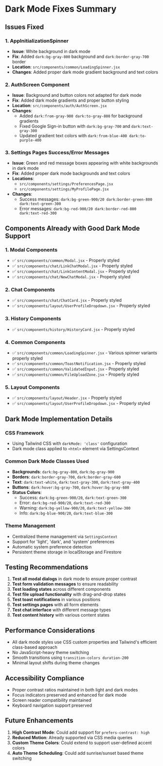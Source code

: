 # Dark Mode Fixes Summary

## Issues Fixed

### 1. AppInitializationSpinner
- **Issue**: White background in dark mode
- **Fix**: Added `dark:bg-gray-800` background and `dark:border-gray-700` border
- **Location**: `src/components/common/LoadingSpinner.jsx`
- **Changes**: Added proper dark mode gradient background and text colors

### 2. AuthScreen Component
- **Issue**: Background and button colors not adapted for dark mode
- **Fix**: Added dark mode gradients and proper button styling
- **Location**: `src/components/auth/AuthScreen.jsx`
- **Changes**: 
  - Added `dark:from-gray-900 dark:to-gray-800` for background gradients
  - Fixed Google Sign-in button with `dark:bg-gray-700` and `dark:text-gray-300`
  - Updated gradient text colors with `dark:from-blue-400 dark:to-purple-400`

### 3. Settings Pages Success/Error Messages
- **Issue**: Green and red message boxes appearing with white backgrounds in dark mode
- **Fix**: Added proper dark mode backgrounds and text colors
- **Locations**: 
  - `src/components/settings/PreferencesPage.jsx`
  - `src/components/settings/MyProfilePage.jsx`
- **Changes**:
  - Success messages: `dark:bg-green-900/20 dark:border-green-800 dark:text-green-300`
  - Error messages: `dark:bg-red-900/20 dark:border-red-800 dark:text-red-300`

## Components Already with Good Dark Mode Support

### 1. Modal Components
- ✅ `src/components/common/Modal.jsx` - Properly styled
- ✅ `src/components/chat/LinkChatModal.jsx` - Properly styled  
- ✅ `src/components/chat/LinkContentModal.jsx` - Properly styled
- ✅ `src/components/chat/NewChatModal.jsx` - Properly styled

### 2. Chat Components
- ✅ `src/components/chat/ChatCard.jsx` - Properly styled
- ✅ `src/components/layout/UserProfileDropdown.jsx` - Properly styled

### 3. History Components
- ✅ `src/components/history/HistoryCard.jsx` - Properly styled

### 4. Common Components
- ✅ `src/components/common/LoadingSpinner.jsx` - Various spinner variants properly styled
- ✅ `src/components/common/ToastNotification.jsx` - Properly styled
- ✅ `src/components/common/ValidatedInput.jsx` - Properly styled
- ✅ `src/components/common/FileUploadZone.jsx` - Properly styled

### 5. Layout Components
- ✅ `src/components/layout/Header.jsx` - Properly styled
- ✅ `src/components/layout/UserProfileDropdown.jsx` - Properly styled

## Dark Mode Implementation Details

### CSS Framework
- Using Tailwind CSS with `darkMode: 'class'` configuration
- Dark mode class applied to `<html>` element via SettingsContext

### Common Dark Mode Classes Used
- **Backgrounds**: `dark:bg-gray-800`, `dark:bg-gray-900`
- **Borders**: `dark:border-gray-700`, `dark:border-gray-600`
- **Text**: `dark:text-white`, `dark:text-gray-300`, `dark:text-gray-400`
- **Buttons**: `dark:hover:bg-gray-700`, `dark:hover:bg-gray-600`
- **Status Colors**: 
  - Success: `dark:bg-green-900/20`, `dark:text-green-300`
  - Error: `dark:bg-red-900/20`, `dark:text-red-300`
  - Warning: `dark:bg-yellow-900/20`, `dark:text-yellow-300`
  - Info: `dark:bg-blue-900/20`, `dark:text-blue-300`

### Theme Management
- Centralized theme management via `SettingsContext`
- Support for 'light', 'dark', and 'system' preferences
- Automatic system preference detection
- Persistent theme storage in localStorage and Firestore

## Testing Recommendations

1. **Test all modal dialogs** in dark mode to ensure proper contrast
2. **Test form validation messages** to ensure readability
3. **Test loading states** across different components
4. **Test file upload functionality** with drag-and-drop states
5. **Test toast notifications** in various positions
6. **Test settings pages** with all form elements
7. **Test chat interface** with different message types
8. **Test content history** with various content states

## Performance Considerations

- All dark mode styles use CSS custom properties and Tailwind's efficient class-based approach
- No JavaScript-heavy theme switching
- Smooth transitions using `transition-colors duration-200`
- Minimal layout shifts during theme changes

## Accessibility Compliance

- Proper contrast ratios maintained in both light and dark modes
- Focus indicators preserved and enhanced for dark mode
- Screen reader compatibility maintained
- Keyboard navigation support preserved

## Future Enhancements

1. **High Contrast Mode**: Could add support for `prefers-contrast: high`
2. **Reduced Motion**: Already supported via CSS media queries
3. **Custom Theme Colors**: Could extend to support user-defined accent colors
4. **Auto Theme Scheduling**: Could add sunrise/sunset based theme switching
